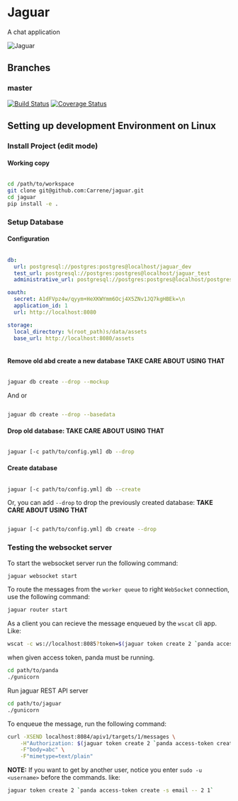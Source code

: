 
# Jaguar
A chat application

![Jaguar](https://img00.deviantart.net/0a9d/i/2010/343/9/6/jaguar_by_alannahily-d34ju3t.jpg)

## Branches

### master
[![Build Status](https://travis-ci.com/Carrene/jaguar.svg?token=HWnTqWuJD5Ap9uCZHQqx&branch=master)](https://travis-ci.com/Carrene/jaguar)
[![Coverage Status](https://coveralls.io/repos/github/Carrene/jaguar/badge.svg?branch=master&t=JBn3pI)](https://coveralls.io/github/Carrene/jaguar?branch=master)

Setting up development Environment on Linux
----------------------------------

### Install Project (edit mode)

#### Working copy

```bash

cd /path/to/workspace
git clone git@github.com:Carrene/jaguar.git
cd jaguar
pip install -e .

```
 
### Setup Database

#### Configuration

```yaml

db:
  url: postgresql://postgres:postgres@localhost/jaguar_dev
  test_url: postgresql://postgres:postgres@localhost/jaguar_test
  administrative_url: postgresql://postgres:postgres@localhost/postgres

oauth:
  secret: A1dFVpz4w/qyym+HeXKWYmm6Ocj4X5ZNv1JQ7kgHBEk=\n
  application_id: 1
  url: http://localhost:8080

storage:
  local_directory: %(root_path)s/data/assets
  base_url: http://localhost:8080/assets
  
```

#### Remove old abd create a new database **TAKE CARE ABOUT USING THAT**

```bash

jaguar db create --drop --mockup

```

And or

```bash

jaguar db create --drop --basedata 

```

#### Drop old database: **TAKE CARE ABOUT USING THAT**

```bash

jaguar [-c path/to/config.yml] db --drop

```

#### Create database

```bash

jaguar [-c path/to/config.yml] db --create

```

Or, you can add `--drop` to drop the previously created database: **TAKE CARE ABOUT USING THAT**

```bash

jaguar [-c path/to/config.yml] db create --drop

```

### Testing the websocket server

To start the websocket server run the following command:

```bash
jaguar websocket start
```

To route the messages from the `worker queue` to right `WebSocket` connection, 
use the following command:

```bash
jaguar router start
```

As a client you can recieve the message enqueued by the `wscat` cli app. Like:

```bash
wscat -c ws://localhost:8085?token=$(jaguar token create 2 `panda access-token create -s email -- 2 1`)
```

when given access token, panda must be running.

```bash
cd path/to/panda
./gunicorn
```

Run jaguar REST API server
```bash
cd path/to/jaguar
./gunicorn
```

To enqueue the message, run the following command:

```bash
curl -XSEND localhost:8084/apiv1/targets/1/messages \
    -H"Authorization: $(jaguar token create 2 `panda access-token create -s email title avatar -- 2 1`)" \
    -F"body=abc" \
    -F"mimetype=text/plain"
```

**NOTE:** If you want to get by another user, notice you enter `sudo -u <username>` before the commands. like:

```bash
jaguar token create 2 `panda access-token create -s email -- 2 1`
```

